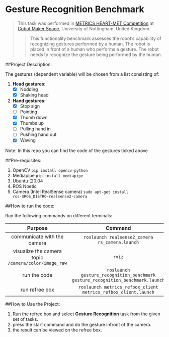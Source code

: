 # Gesture Recognition Benchmark

> This task was performed in [METRICS HEART-MET Competition](https://metricsproject.eu/healthcare/heart-met-competition/) at [Cobot Maker Space](https://cobotmakerspace.org/), University of Nottingham, United Kingdom.
>> This functionality benchmark assesses the robot’s capability of recognizing gestures performed by a human. The robot is placed in front of a human who performs a gesture. The robot needs to recognize the gesture being performed by the human.

##Project Description:

The gestures (dependent variable) will be chosen from a list consisting of:

1. **Head gestures:**
    - [x] Nodding
    - [x] Shaking head

2. **Hand gestures:**
    - [x] Stop sign
    - [ ] Pointing  
    - [x] Thumb down
    - [x] Thumbs up
    - [ ] Pulling hand in
    - [ ] Pushing hand out
    - [x] Waving

Note: In this repo you can find the code of the gestures ticked above

##Pre-requisites:

1. OpenCV `pip install opencv-python`
2. Mediapipe `pip install mediapipe`
3. Ubuntu (20.04
4. ROS Noetic
5. Camera (Intel RealSense camera) `sudo apt-get install ros-$ROS_DISTRO-realsense2-camera`

##How to run the code:

Run the following commands on different terminals:

Purpose | Command
| :---: | :---: 
communicate with the camera  | `roslaunch realsense2_camera rs_camera.launch`
visualize the camera topic `/camera/color/image_raw` | `rviz`
run the code | `roslaunch gesture_recognition_benchmark gesture_recognition_benchmark.launch`
run refree box | `roslaunch metrics_refbox_client metrics_refbox_client.launch`

##How to Use the Project:

1. Run the refree box and select **Gesture Recognition** task from the given set of tasks.
2. press the start command and do the gesture infront of the camera.
3. the result can be viewed on the refree box.

